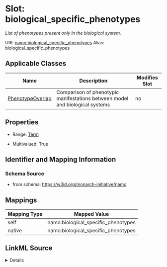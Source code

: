 

# Slot: biological_specific_phenotypes 


_List of phenotypes present only in the biological system._





URI: [namo:biological_specific_phenotypes](https://w3id.org/monarch-initiative/namo/biological_specific_phenotypes)
Alias: biological_specific_phenotypes

<!-- no inheritance hierarchy -->





## Applicable Classes

| Name | Description | Modifies Slot |
| --- | --- | --- |
| [PhenotypeOverlap](PhenotypeOverlap.md) | Comparison of phenotypic manifestations between model and biological systems |  no  |






## Properties

* Range: [Term](Term.md)

* Multivalued: True




## Identifier and Mapping Information






### Schema Source


* from schema: https://w3id.org/monarch-initiative/namo




## Mappings

| Mapping Type | Mapped Value |
| ---  | ---  |
| self | namo:biological_specific_phenotypes |
| native | namo:biological_specific_phenotypes |




## LinkML Source

<details>
```yaml
name: biological_specific_phenotypes
description: List of phenotypes present only in the biological system.
from_schema: https://w3id.org/monarch-initiative/namo
rank: 1000
alias: biological_specific_phenotypes
owner: PhenotypeOverlap
domain_of:
- PhenotypeOverlap
range: Term
multivalued: true
inlined: true
inlined_as_list: true

```
</details>